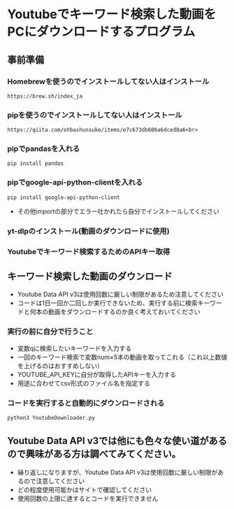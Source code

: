 # Youtubeでキーワード検索した動画をPCにダウンロードするプログラム
## 事前準備
### Homebrewを使うのでインストールしてない人はインストール
    https://brew.sh/index_ja
### pipを使うのでインストールしてない人はインストール
    https://qiita.com/ohbashunsuke/items/e7c673db606a6dced8a6<br>
### pipでpandasを入れる
    pip install pandas
### pipでgoogle-api-python-clientを入れる
    pip install google-api-python-client
- その他importの部分でエラー吐かれたら自分でインストールしてください
### yt-dlpのインストール(動画のダウンロードに使用)
  
### Youtubeでキーワード検索するためのAPIキー取得
  
## キーワード検索した動画のダウンロード
- Youtube Data API v3は使用回数に厳しい制限があるため注意してください
- コードは1日一回か二回しか実行できないため、実行する前に検索キーワードと何本の動画をダウンロードするのか良く考えておいてください

### 実行の前に自分で行うこと
- 変数qに検索したいキーワードを入力する
- 一回のキーワード検索で変数num×5本の動画を取ってこれる（これ以上数値を上げるのはおすすめしない）
- YOUTUBE_API_KEYに自分が取得したAPIキーを入力する
- 用途に合わせてcsv形式のファイル名を指定する

### コードを実行すると自動的にダウンロードされる
    python3 YoutubeDownloader.py

## Youtube Data API v3では他にも色々な使い道があるので興味がある方は調べてみてください。
- 繰り返しになりますが、Youtube Data API v3は使用回数に厳しい制限があるので注意してください
- どの程度使用可能かはサイトで確認してください
- 使用回数の上限に達するとコードを実行できません
